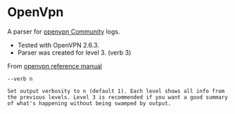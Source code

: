 # OpenVpn

A parser for [openvpn Community](https://openvpn.net/community-downloads/) logs.

- Tested with OpenVPN 2.6.3.
- Parser was created for level 3. (verb 3)

From [openvpn reference manual](https://openvpn.net/community-resources/reference-manual-for-openvpn-2-6/)

```code
--verb n

Set output verbosity to n (default 1). Each level shows all info from the previous levels. Level 3 is recommended if you want a good summary of what's happening without being swamped by output.
```
